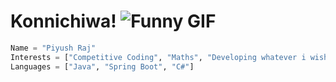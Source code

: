 # Konnichiwa! ![Funny GIF](https://media4.giphy.com/media/v1.Y2lkPTc5MGI3NjExazNrN3FrMGxtd29tN3RhczVsazgxaDlvZGtnZm5yNm5kcXV1bjZhbiZlcD12MV9pbnRlcm5hbF9naWZfYnlfaWQmY3Q9Zw/8ArzbGWLVNQzRv1aAL/giphy.gif)

```python
Name = "Piyush Raj"
Interests = ["Competitive Coding", "Maths", "Developing whatever i wish", "Anime", "Game Developer"]
Languages = ["Java", "Spring Boot", "C#"]
